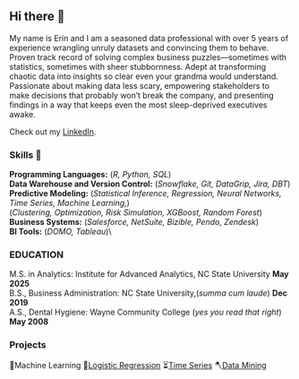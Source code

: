 ## Hi there 👋
My name is Erin and I am a seasoned data professional with over 5 years of experience wrangling unruly datasets and convincing them to behave. Proven track record of solving complex business puzzles—sometimes with statistics, sometimes with sheer stubbornness. Adept at transforming chaotic data into insights so clear even your grandma would understand. Passionate about making data less scary, empowering stakeholders to make decisions that probably won’t break the company, and presenting findings in a way that keeps even the most sleep-deprived executives awake.

Check out my [LinkedIn](www.linkedin.com/in/erin-blake-17a5aa167).

### Skills :woman_dancing:
**Programming Languages:** (_R, Python, SQL_)\
**Data Warehouse and Version Control:** (_Snowflake, Git, DataGrip, Jira, DBT_)\
**Predictive Modeling:** (_Statistical Inference, Regression, Neural Networks, Time Series, Machine Learning,_)\
(_Clustering, Optimization, Risk Simulation, XGBoost, Random Forest_)\
**Business Systems:** (_Salesforce, NetSuite, Bizible, Pendo, Zendesk_)\
**BI Tools:** (_DOMO, Tableau_)\

### EDUCATION												
M.S. in Analytics: Institute for Advanced Analytics, NC State University **May 2025**\
B.S., Business Administration: NC State University,(_summa cum laude_) **Dec 2019**\
A.S., Dental Hygiene: Wayne Community College (_yes you read that right_) **May 2008** 

### Projects
🤖Machine Learning
🐍[Logistic Regression](https://github.com/bananadoodles/IAA/blob/main/LR_HW_3_Erin.Rmd)
⏳[Time Series](https://github.com/bananadoodles/IAA/blob/main/TS2_FINAL_PROJECT.Rmd)
🪓[Data Mining](https://github.com/bananadoodles/IAA/blob/main/DataMiningHW2.Rmd)

<!--
**bananadoodles/bananadoodles** is a ✨ _special_ ✨ repository because its `README.md` (this file) appears on your GitHub profile.
-->
